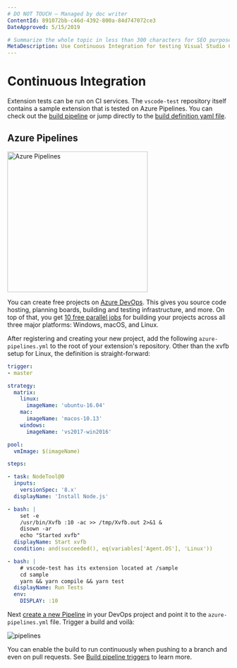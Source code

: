```yaml
---
# DO NOT TOUCH — Managed by doc writer
ContentId: 891072bb-c46d-4392-800a-84d747072ce3
DateApproved: 5/15/2019

# Summarize the whole topic in less than 300 characters for SEO purpose
MetaDescription: Use Continuous Integration for testing Visual Studio Code extensions (plug-ins).
---
```


# Continuous Integration

Extension tests can be run on CI services. The `vscode-test` repository itself contains a sample extension that is tested on Azure Pipelines. You can check out the [build pipeline](https://dev.azure.com/vscode/VSCode/_build?definitionId=14) or jump directly to the [build definition yaml file](https://github.com/microsoft/vscode-test/blob/master/sample/azure-pipelines.yml).

## Azure Pipelines

<a href="https://azure.microsoft.com/services/devops/"><img alt="Azure Pipelines" src="/assets/api/working-with-extensions/continuous-integration/pipelines-logo.png" width="318" /></a>

You can create free projects on [Azure DevOps](https://azure.microsoft.com/services/devops/). This gives you source code hosting, planning boards, building and testing infrastructure, and more. On top of that, you get [10 free parallel jobs](https://azure.microsoft.com/services/devops/pipelines/) for building your projects across all three major platforms: Windows, macOS, and Linux.

After registering and creating your new project, add the following `azure-pipelines.yml` to the root of your extension's repository. Other than the xvfb setup for Linux, the definition is straight-forward:

```yaml
trigger:
- master

strategy:
  matrix:
    linux:
      imageName: 'ubuntu-16.04'
    mac:
      imageName: 'macos-10.13'
    windows:
      imageName: 'vs2017-win2016'

pool:
  vmImage: $(imageName)

steps:

- task: NodeTool@0
  inputs:
    versionSpec: '8.x'
  displayName: 'Install Node.js'

- bash: |
    set -e
    /usr/bin/Xvfb :10 -ac >> /tmp/Xvfb.out 2>&1 &
    disown -ar
    echo "Started xvfb"
  displayName: Start xvfb
  condition: and(succeeded(), eq(variables['Agent.OS'], 'Linux'))

- bash: |
    # vscode-test has its extension located at /sample
    cd sample
    yarn && yarn compile && yarn test
  displayName: Run Tests
  env:
    DISPLAY: :10
```

Next [create a new Pipeline](https://docs.microsoft.com/azure/devops/pipelines/get-started-yaml?view=vsts#get-your-first-build) in your DevOps project and point it to the `azure-pipelines.yml` file. Trigger a build and voilà:

![pipelines](images/continuous-integration/pipelines.png)

You can enable the build to run continuously when pushing to a branch and even on pull requests. See [Build pipeline triggers](https://docs.microsoft.com/azure/devops/pipelines/build/triggers) to learn more.
